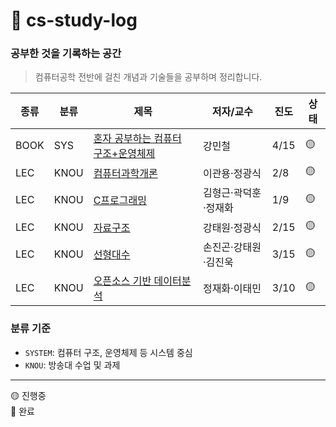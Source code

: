 # 📖 cs-study-log 
### 공부한 것을 기록하는 공간


> 컴퓨터공학 전반에 걸친 개념과 기술들을 공부하며 정리합니다.  

| 종류 |분류 | 제목 | 저자/교수 | 진도 | 상태 |
|-----|-------|--------|-----|------|------|
| BOOK | SYS |[혼자 공부하는 컴퓨터 구조+운영체제](./system/hon-gong-sys)  | 강민철 | 4/15 | 🟡 |
| LEC  | KNOU   | [컴퓨터과학개론](./knou/intro-to-cs)              | 이관용·정광식     | 2/8    |  🟡  |
| LEC  | KNOU   | [C프로그래밍](./knou/c_programming)              | 김형근·곽덕훈·정재화     | 1/9    |  🟡  |
| LEC  | KNOU   | [자료구조](./knou/data_structures)              | 강태원·정광식     | 2/15    |  🟡  |
| LEC  | KNOU   | [선형대수](./knou/linear-algebra)              | 손진곤·강태원·김진욱     | 3/15    |  🟡  |
| LEC  | KNOU   | [오픈소스 기반 데이터분석](./knou/open-data-analysis)              | 정재화·이태민     | 3/10    |  🟡  |

### 분류 기준

- `SYSTEM`: 컴퓨터 구조, 운영체제 등 시스템 중심
- `KNOU`: 방송대 수업 및 과제


-----
🟡 진행중  
🔵 완료

